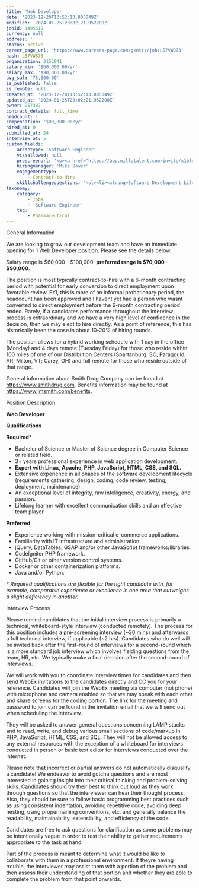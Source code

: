 ```yaml
---
title: 'Web Developer'
date: '2023-12-20T13:52:13.885049Z'
modified: '2024-01-25T20:02:21.952200Z'
jobid: 1495519
currency: null
address: ''
status: active
career_page_url: 'https://www.careers-page.com/gentis/job/L57VW873'
hash: L57VW873
organization: 2152941
salary_min: '$60,000.00/yr'
salary_max: '$90,000.00/yr'
avg_sal: '75,000.00'
is_published: false
is_remote: null
created_at: '2023-12-20T13:52:13.885049Z'
updated_at: '2024-01-25T20:02:21.952200Z'
owner: 257387
contract_details: full_time
headcount: 1
compensation: '$90,000.00/yr'
hired_at: 0
submitted_at: 24
interview_at: 5
custom_fields:
    archetype: 'Software Engineer'
    visaallowed: null
    prescreenurl: '<p><a href="https://app.willotalent.com/invite/x1bSqX/" target="_blank">https://app.willotalent.com/invite/x1bSqX/</a>﻿</p>'
    hiringmanager: 'Mike Bower'
    engagementtype:
        - Contract-to-Hire
    skillchallengequestions: '<ol><li><strong>Software Development Lifecycle: </strong>Can you walk us through how you have contributed at different stages of the software development lifecycle in a past project? Highlight your role in requirements gathering, coding, code review, testing, and deployment.<strong>﻿</strong></li><li><strong>Back-End Development with PHP/Frameworks</strong>: Can you describe a complex feature or module that you''ve implemented in PHP? Please elaborate on the challenges you faced and how you overcame them.</li><li><strong>Server/Infrastructure</strong>: Considering your experience with Linux and Apache, how would you optimize a web server for handling high traffic loads? Please include your approach to both software and hardware considerations.</li><li><strong></strong><strong>User Interface Implementation</strong>: "Describe how you would create a simple contact form using HTML, style it with CSS, and validate the form inputs using JavaScript."</li><li><strong>Databases/MySQL</strong>: Could you describe a challenging scenario you encountered involving database optimization or troubleshooting in MySQL? Please detail how you identified the issue, the steps you took to resolve it, and any optimization techniques you employed to enhance database performance.</li><li><strong>﻿Extras:</strong>﻿ Do you have any experience with retail or eCommerce applications, or any experience with Docker or similar container solutions?</li><li><strong>Team Collaboration and Communication</strong>: Describe a situation where you had to collaborate with a team to deliver a project. How did you ensure effective communication and what role did you play in the team''s dynamics?</li></ol>'
taxonomy:
    category:
        - jobs
        - 'Software Engineer'
    tag:
        - Pharmaceutical
---
```


<p>General Information</p>
<p></p>
<p>We are looking to grow our development team and have an immediate opening for 1 Web Developer position. Please see the details below.</p>
<p></p>
<p>Salary range is $60,000 - $100,000; <strong>preferred range is $70,000 - $90,000</strong>.</p>
<p></p>
<p>The position is most typically contract-to-hire with a 6-month contracting period with potential for early conversion to direct employment upon favorable review. FYI, this is more of an informal probationary period, the headcount has been approved and I havent yet had a person who wasnt converted to direct employment before the 6-month contracting period ended. Rarely, if a candidates performance throughout the interview process is extraordinary and we have a very high level of confidence in the decision, then we may elect to hire directly. As a point of reference, this has historically been the case in about 10-20% of hiring rounds.</p>
<p></p>
<p>The position allows for a hybrid working schedule with 1 day in the office (Monday) and 4 days remote (Tuesday  Friday) for those who reside within 100 miles of one of our Distribution Centers (Spartanburg, SC; Paragould, AR; Milton, VT; Carey, OH) and full remote for those who reside outside of that range.</p>
<p></p>
<p>General information about Smith Drug Company can be found at <a href="https://nam10.safelinks.protection.outlook.com/?url=https%3A%2F%2Fwww.smithdrug.com%2F&amp;data=05%7C02%7Cwnix%40gentissolutions.com%7C360b850b54354136711a08dc1393ce14%7Ca684618bd01941f28390bf368e5ac22d%7C0%7C0%7C638406772767640112%7CUnknown%7CTWFpbGZsb3d8eyJWIjoiMC4wLjAwMDAiLCJQIjoiV2luMzIiLCJBTiI6Ik1haWwiLCJXVCI6Mn0%3D%7C3000%7C%7C%7C&amp;sdata=hi3e2riljymLvos8tkErxF2e68oPnxGZZ5mnV5tO70A%3D&amp;reserved=0" target="_blank" rel="noopener noreferrer" data-auth="Verified" originalsrc="https://www.smithdrug.com/" shash="pVr0LsLEnNQZWdcG9qFTAJB7m5jC9XNZsp40+Wa5zciiScpx0REPA62OzDfsDeiNd9bUeARa1Fpg2iO7gej+DdpJ4Daw0pWt2ac00XI4j4YQah6LJ778OIl6YfQ2J2GQc2QMEB+MS1OJyg9RNDj8vkBk2cifLVHU7FYJOjv/VBk=" title="Original URL: https://www.smithdrug.com/. Click or tap if you trust this link." data-linkindex="0" previewlistener="true">https://www.smithdrug.com</a>. Benefits information may be found at <a href="https://nam10.safelinks.protection.outlook.com/?url=https%3A%2F%2Fwww.jmsmith.com%2Fbenefits&amp;data=05%7C02%7Cwnix%40gentissolutions.com%7C360b850b54354136711a08dc1393ce14%7Ca684618bd01941f28390bf368e5ac22d%7C0%7C0%7C638406772767649750%7CUnknown%7CTWFpbGZsb3d8eyJWIjoiMC4wLjAwMDAiLCJQIjoiV2luMzIiLCJBTiI6Ik1haWwiLCJXVCI6Mn0%3D%7C3000%7C%7C%7C&amp;sdata=O9e013U1YlvTUiC53wgKWC647rTjLEZWaD0lwm5w2sE%3D&amp;reserved=0" target="_blank" rel="noopener noreferrer" data-auth="Verified" originalsrc="https://www.jmsmith.com/benefits" shash="btgOiSj5CxgoCazmo6Be7AG4rzPkNoYdzZ82u5pz/6iz1R6rCTB1pVjjxQeHvzb7hvLJwJUcI01j/rqEj94nFSNq9uqEw16dEX2ZhOg7uIDo5+VHC+eUUHCc/Ib9dVtx8TEEWbgBs1A92cK13mZR88CnUkFuIx5Q5QM8fO/4PrA=" title="Original URL: https://www.jmsmith.com/benefits. Click or tap if you trust this link." data-linkindex="1" previewlistener="true">https://www.jmsmith.com/benefits</a>.</p>
<p></p>
<p>Position Description</p>
<p></p>
<p><strong>Web Developer</strong></p>
<p></p>
<p><strong>Qualifications</strong></p>
<p><strong>Required*</strong></p>
<p></p>
<ul><li>Bachelor of Science or Master of Science degree in Computer Science or related field.</li><li>3+ years professional experience in web application development.</li><li><strong>Expert with Linux, Apache, PHP, JavaScript, HTML, CSS, and SQL.</strong></li><li>Extensive experience in all phases of the software development lifecycle (requirements gathering, design, coding, code review, testing, deployment, maintenance).</li><li>An exceptional level of integrity, raw intelligence, creativity, energy, and passion.</li><li>Lifelong learner with excellent communication skills and an effective team player.</li></ul>
<p></p>
<p><strong>Preferred</strong></p>
<p></p>
<ul><li>Experience working with mission-critical e-commerce applications.</li><li>Familiarity with IT infrastructure and administration.</li><li>jQuery, DataTables, GSAP and/or other JavaScript frameworks/libraries.</li><li>CodeIgniter PHP framework.</li><li>GitHub/Git or other version control systems.</li><li>Docker or other containerization platforms.</li><li>Java and/or Python.</li></ul>
<p></p>
<p><em>* Required qualifications are flexible for the right candidate with, for example, comparable experience or excellence in one area that outweighs a slight deficiency in another.</em></p>
<p></p>
<p>Interview Process</p>
<p></p>
<p>Please remind candidates that the initial interview process is primarily a technical, whiteboard-style interview (conducted remotely). The process for this position includes a pre-screening interview (~30 mins) and afterwards a full technical interview, if applicable (~2 hrs). Candidates who do well will be invited back after the first-round of interviews for a second-round which is a more standard job interview which involves fielding questions from the team, HR, etc. We typically make a final decision after the second-round of interviews.</p>
<p></p>
<p>We will work with you to coordinate interview times for candidates and then send WebEx invitations to the candidates directly and CC you for your reference. Candidates will join the WebEx meeting via computer (not phone) with microphone and camera enabled so that we may speak with each other and share screens for the coding portion. The link for the meeting and password to join can be found in the invitation email that we will send out when scheduling the interview.</p>
<p></p>
<p>They will be asked to answer general questions concerning LAMP stacks and to read, write, and debug various small sections of code/markup in PHP, JavaScript, HTML, CSS, and SQL. They will not be allowed access to any external resources with the exception of a whiteboard for interviews conducted in person or basic text editor for interviews conducted over the internet.</p>
<p></p>
<p>Please note that incorrect or partial answers do not automatically disqualify a candidate! We endeavor to avoid gotcha questions and are most interested in gaining insight into their critical thinking and problem-solving skills. Candidates should try their best to think out loud as they work through questions so that the interviewer can hear their thought process. Also, they should be sure to follow basic programming best practices such as using consistent indentation, avoiding repetitive code, avoiding deep nesting, using proper naming conventions, etc. and generally balance the readability, maintainability, extensibility, and efficiency of the code.</p>
<p></p>
<p>Candidates are free to ask questions for clarification as some problems may be intentionally vague in order to test their ability to gather requirements appropriate to the task at hand.</p>
<p></p>
<p>Part of the process is meant to determine what it would be like to collaborate with them in a professional environment. If theyre having trouble, the interviewer may assist them with a portion of the problem and then assess their understanding of that portion and whether they are able to complete the problem from that point onwards.</p>
<p></p>